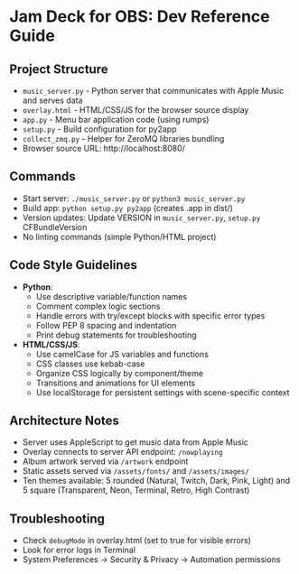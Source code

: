 # Jam Deck for OBS: Dev Reference Guide

## Project Structure
- `music_server.py` - Python server that communicates with Apple Music and serves data
- `overlay.html` - HTML/CSS/JS for the browser source display
- `app.py` - Menu bar application code (using rumps)
- `setup.py` - Build configuration for py2app
- `collect_zmq.py` - Helper for ZeroMQ libraries bundling
- Browser source URL: http://localhost:8080/

## Commands
- Start server: `./music_server.py` or `python3 music_server.py`
- Build app: `python setup.py py2app` (creates .app in dist/)
- Version updates: Update VERSION in `music_server.py`, `setup.py` CFBundleVersion
- No linting commands (simple Python/HTML project)

## Code Style Guidelines
- **Python**: 
  - Use descriptive variable/function names
  - Comment complex logic sections
  - Handle errors with try/except blocks with specific error types
  - Follow PEP 8 spacing and indentation
  - Print debug statements for troubleshooting
- **HTML/CSS/JS**:
  - Use camelCase for JS variables and functions
  - CSS classes use kebab-case
  - Organize CSS logically by component/theme
  - Transitions and animations for UI elements
  - Use localStorage for persistent settings with scene-specific context

## Architecture Notes
- Server uses AppleScript to get music data from Apple Music
- Overlay connects to server API endpoint: `/nowplaying`
- Album artwork served via `/artwork` endpoint
- Static assets served via `/assets/fonts/` and `/assets/images/`
- Ten themes available: 5 rounded (Natural, Twitch, Dark, Pink, Light) and 5 square (Transparent, Neon, Terminal, Retro, High Contrast)

## Troubleshooting
- Check `debugMode` in overlay.html (set to true for visible errors)
- Look for error logs in Terminal
- System Preferences → Security & Privacy → Automation permissions
